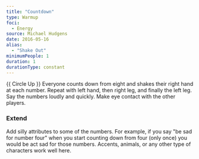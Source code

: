 ```yaml
---
title: "Countdown"
type: Warmup
foci: 
  - Energy
source: Michael Hudgens
date: 2016-05-16
alias:
  - "Shake Out"
minimumPeople: 1
duration: 1
durationType: constant
---
```

{{ Circle Up }}
Everyone counts down from eight and shakes their right hand at each number. Repeat with left hand, then right leg, and finally the left leg. Say the numbers loudly and quickly. Make eye contact with the other players.

### Extend

Add silly attributes to some of the numbers. For example, if you say "be sad for number four" when you start counting down from four (only once) you would be act sad for those numbers. Accents, animals, or any other type of characters work well here.